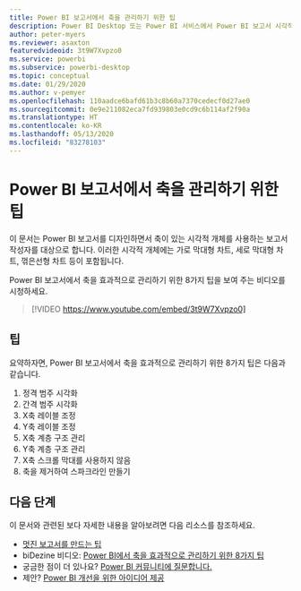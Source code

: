 ```yaml
---
title: Power BI 보고서에서 축을 관리하기 위한 팁
description: Power BI Desktop 또는 Power BI 서비스에서 Power BI 보고서 시각적 개체의 축을 효과적으로 관리하기 위한 8가지 팁입니다.
author: peter-myers
ms.reviewer: asaxton
featuredvideoid: 3t9W7Xvpzo0
ms.service: powerbi
ms.subservice: powerbi-desktop
ms.topic: conceptual
ms.date: 01/29/2020
ms.author: v-pemyer
ms.openlocfilehash: 110aadce6bafd61b3c8b60a7370cedecf0d27ae0
ms.sourcegitcommit: 0e9e211082eca7fd939803e0cd9c6b114af2f90a
ms.translationtype: HT
ms.contentlocale: ko-KR
ms.lasthandoff: 05/13/2020
ms.locfileid: "83278103"
---
```

# <a name="tips-to-manage-axes-in-power-bi-reports"></a>Power BI 보고서에서 축을 관리하기 위한 팁

이 문서는 Power BI 보고서를 디자인하면서 축이 있는 시각적 개체를 사용하는 보고서 작성자를 대상으로 합니다. 이러한 시각적 개체에는 가로 막대형 차트, 세로 막대형 차트, 꺾은선형 차트 등이 포함됩니다.

Power BI 보고서에서 축을 효과적으로 관리하기 위한 8가지 팁을 보여 주는 비디오를 시청하세요.

> [!VIDEO https://www.youtube.com/embed/3t9W7Xvpzo0]

## <a name="tips"></a>팁

요약하자면, Power BI 보고서에서 축을 효과적으로 관리하기 위한 8가지 팁은 다음과 같습니다.

1. 정격 범주 시각화
1. 간격 범주 시각화
1. X축 레이블 조정
1. Y축 레이블 조정
1. X축 계층 구조 관리
1. Y축 계층 구조 관리
1. X축 스크롤 막대를 사용하지 않음
1. 축을 제거하여 스파크라인 만들기

## <a name="next-steps"></a>다음 단계

이 문서와 관련된 보다 자세한 내용을 알아보려면 다음 리소스를 참조하세요.

- [멋진 보고서를 만드는 팁](../create-reports/desktop-tips-and-tricks-for-creating-reports.md)
- biDezine 비디오: [Power BI에서 축을 효과적으로 관리하기 위한 8가지 팁](https://www.youtube.com/watch?v=3t9W7Xvpzo0)
- 궁금한 점이 더 있나요? [Power BI 커뮤니티에 질문합니다.](https://community.powerbi.com/)
- 제안? [Power BI 개선을 위한 아이디어 제공](https://ideas.powerbi.com)

